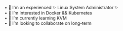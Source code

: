 • 👋 I'm an experienced ✨ Linux System Administrator ✨  
• 👀 I’m interested in Docker && Kubernetes  
• 🌱 I’m currently learning KVM  
• 💞️ I’m looking to collaborate on long-term  
<!--- • 📫 You can reach me at andu74dev@gmail.com --->

<!---
andu74dev/andu74dev is a ✨ special ✨ repository because its `README.md` (this file) appears on your GitHub profile.
You can click the Preview link to take a look at your changes.
--->
